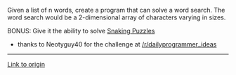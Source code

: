 Given a list of n words, create a program that can solve a word search. The word search would be a 2-dimensional array of characters varying in sizes.

BONUS: Give it the ability to solve [Snaking Puzzles](http://en.wikipedia.org/wiki/Word_search#Snaking_puzzles)

* thanks to Neotyguy40 for the challenge at [/r/dailyprogrammer_ideas](/r/dailyprogrammer_ideas)

---

[Link to origin](https://www.reddit.com/r/dailyprogrammer/s6bab)